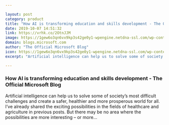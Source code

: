 ```yaml
---

layout: post
category: product
title: "How AI is transforming education and skills development - The Official Microsoft Blog"
date: 2019-10-07 14:51:32
link: https://vrhk.co/2OtnJJM
image: https://1gew6o3qn6vx9kp3s42ge0y1-wpengine.netdna-ssl.com/wp-content/uploads/prod/2019/10/JPC-Photo-Option-2-1024x683.jpg
domain: blogs.microsoft.com
author: "The Official Microsoft Blog"
icon: https://1gew6o3qn6vx9kp3s42ge0y1-wpengine.netdna-ssl.com/wp-content/uploads/2017/08/favicon.jpg
excerpt: "Artificial intelligence can help us to solve some of society’s most difficult challenges and create a safer, healthier and more prosperous world for all. I’ve already shared the exciting possibilities in the fields of healthcare and agriculture in previous posts. But there may be no area where the possibilities are more interesting – or more..."

---
```


### How AI is transforming education and skills development - The Official Microsoft Blog

Artificial intelligence can help us to solve some of society’s most difficult challenges and create a safer, healthier and more prosperous world for all. I’ve already shared the exciting possibilities in the fields of healthcare and agriculture in previous posts. But there may be no area where the possibilities are more interesting – or more...
